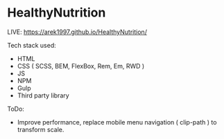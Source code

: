 # HealthyNutrition
LIVE: https://arek1997.github.io/HealthyNutrition/

Tech stack used:
 - HTML
 - CSS ( SCSS, BEM, FlexBox, Rem, Em, RWD )
 - JS
 - NPM
 - Gulp
 - Third party library
 
 
  ToDo:
  - Improve performance, replace mobile menu navigation ( clip-path ) to transform scale.
